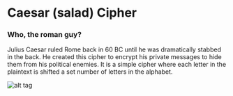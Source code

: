 # Caesar (salad) Cipher
### Who, the roman guy?
Julius Caesar ruled Rome back in 60 BC until he was dramatically stabbed in the back.  He created this cipher to encrypt his private messages to hide them from his political enemies.  It is a simple cipher where each letter in the plaintext is shifted a set number of letters in the alphabet.

![alt tag](https://upload.wikimedia.org/wikipedia/commons/4/4a/Caesar_cipher_left_shift_of_3.svg) 
